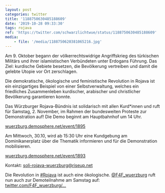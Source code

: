 ```yaml
---
layout: post
categories: twitter
title: '1188750630485188609'
date: '2019-10-28 09:33:30'
tags: rojava
ref: 'https://twitter.com/schwarzlichtwue/status/1188750630485188609'
media:
    - file: '/media/1188750620381065216.jpg'
---
```

Am 9. Oktober begann der völkerrechtswidrige Angriffskrieg des türkischen Militärs und ihrer islamistischen Verbündeten unter Erdogans Führung.  Das Ziel: kurdische Gebiete besetzen, die Bevölkerung vertreiben und damit die gelebte Utopie vor Ort zerschlagen.

  


Die demokratische, ökologische und feministische Revolution in Rojava ist ein einzigartiges Beispiel von einer Selbstverwaltung, welches ein friedliches Zusammenleben kurdischer, arabischer und christlicher Bevölkerung garantieren konnte. 


Das Würzburger Rojava-Bündnis ist solidarisch mit allen Kurd\*innen und ruft für Samstag, 2. November, im Rahmen der bundesweiten Proteste zur Demonstration auf! Die Demo beginnt am Hauptbahnhof um 14 Uhr.



[wuerzburg.demosphere.net/event/1895](https://wuerzburg.demosphere.net/event/1895) 


Am Mittwoch, 30.10, wird ab 15:30 Uhr eine Kundgebung am Dominikanerplatz über die Thematik informieren und für die Demonstration mobilisieren.



[wuerzburg.demosphere.net/event/1893](https://wuerzburg.demosphere.net/event/1893)



Kontakt: soli-rojava-wuerzburg@riseup.net 


Die Revolution in [#Rojava](/t/rojava) ist auch eine ökologische. [@F4F_wuerzburg](https://twitter.com/F4F_wuerzburg) ruft nun auch zur Demoteilnahme am Samstag auf: [twitter.com/F4F_wuerzburg/…](https://twitter.com/F4F_wuerzburg/status/1189154753105813509?s=19) 

